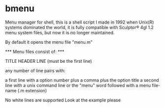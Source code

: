 # bmenu

Menu manager for shell, this is a shell script I made in 1992 when Unix(R) systems dominated the world, it is fully compatible with Sculptor® 4gl 1.2 menu system files, but now it is no longer maintained.

By default it opens the menu file "menu.m"

*** Menu files consist of: ***

TITLE HEADER LINE (must be the first line)

any number of line pairs with:

a first line with a option number plus a comma plus the option title a second line with a unix command line or the "menu" word followed with a menu file-name (.m extension)

No white lines are supported Look at the example please
